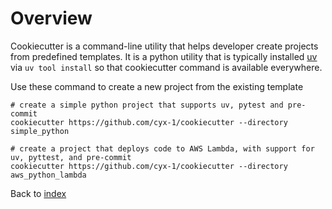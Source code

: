 # Overview

Cookiecutter is a command-line utility that helps developer create projects from predefined templates. 
It is a python utility that is typically installed [uv](uv.md) via ```uv tool install``` so that cookiecutter command is available everywhere. 

Use these command to create a new project from the existing template
```
# create a simple python project that supports uv, pytest and pre-commit
cookiecutter https://github.com/cyx-1/cookiecutter --directory simple_python

# create a project that deploys code to AWS Lambda, with support for uv, pyttest, and pre-commit
cookiecutter https://github.com/cyx-1/cookiecutter --directory aws_python_lambda
```

Back to [index](index.md)